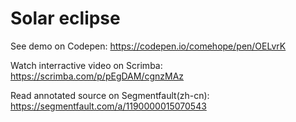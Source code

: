 # Solar eclipse

See demo on Codepen: https://codepen.io/comehope/pen/OELvrK

Watch interractive video on Scrimba: https://scrimba.com/p/pEgDAM/cgnzMAz

Read annotated source on Segmentfault(zh-cn): https://segmentfault.com/a/1190000015070543